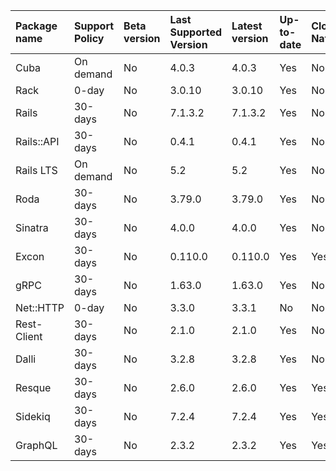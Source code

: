 | Package name   | Support Policy   | Beta version   | Last Supported Version   | Latest version   | Up-to-date   | Cloud Native   |
|:---------------|:-----------------|:---------------|:-------------------------|:-----------------|:-------------|:---------------|
| Cuba           | On demand        | No             | 4.0.3                    | 4.0.3            | Yes          | No             |
| Rack           | 0-day            | No             | 3.0.10                   | 3.0.10           | Yes          | No             |
| Rails          | 30-days          | No             | 7.1.3.2                  | 7.1.3.2          | Yes          | No             |
| Rails::API     | 30-days          | No             | 0.4.1                    | 0.4.1            | Yes          | No             |
| Rails LTS      | On demand        | No             | 5.2                      | 5.2              | Yes          | No             |
| Roda           | 30-days          | No             | 3.79.0                   | 3.79.0           | Yes          | No             |
| Sinatra        | 30-days          | No             | 4.0.0                    | 4.0.0            | Yes          | No             |
| Excon          | 30-days          | No             | 0.110.0                  | 0.110.0          | Yes          | Yes            |
| gRPC           | 30-days          | No             | 1.63.0                   | 1.63.0           | Yes          | No             |
| Net::HTTP      | 0-day            | No             | 3.3.0                    | 3.3.1            | No           | No             |
| Rest-Client    | 30-days          | No             | 2.1.0                    | 2.1.0            | Yes          | No             |
| Dalli          | 30-days          | No             | 3.2.8                    | 3.2.8            | Yes          | No             |
| Resque         | 30-days          | No             | 2.6.0                    | 2.6.0            | Yes          | Yes            |
| Sidekiq        | 30-days          | No             | 7.2.4                    | 7.2.4            | Yes          | Yes            |
| GraphQL        | 30-days          | No             | 2.3.2                    | 2.3.2            | Yes          | Yes            |